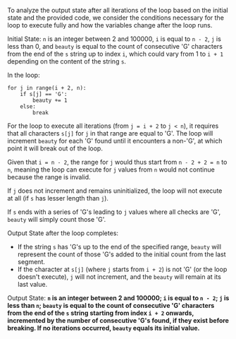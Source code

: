 To analyze the output state after all iterations of the loop based on the initial state and the provided code, we consider the conditions necessary for the loop to execute fully and how the variables change after the loop runs.

Initial State: `n` is an integer between 2 and 100000, `i` is equal to `n - 2`, `j` is less than 0, and `beauty` is equal to the count of consecutive 'G' characters from the end of the `s` string up to index `i`, which could vary from 1 to `i + 1` depending on the content of the string `s`.

In the loop:
```
for j in range(i + 2, n):
    if s[j] == 'G':
        beauty += 1
    else:
        break
```

For the loop to execute all iterations (from `j = i + 2` to `j < n`), it requires that all characters `s[j]` for `j` in that range are equal to 'G'. The loop will increment `beauty` for each 'G' found until it encounters a non-'G', at which point it will break out of the loop.

Given that `i = n - 2`, the range for `j` would thus start from `n - 2 + 2 = n` to `n`, meaning the loop can execute for `j` values from `n` would not continue because the range is invalid.

If `j` does not increment and remains uninitialized, the loop will not execute at all (if `s` has lesser length than `j`).

If `s` ends with a series of 'G's leading to `j` values where all checks are 'G', `beauty` will simply count those 'G'.

Output State after the loop completes:
- If the string `s` has 'G's up to the end of the specified range, `beauty` will represent the count of those 'G's added to the initial count from the last segment.
- If the character at `s[j]` (where `j` starts from `i + 2`) is not 'G' (or the loop doesn't execute), `j` will not increment, and the `beauty` will remain at its last value.

Output State: **`n` is an integer between 2 and 100000; `i` is equal to `n - 2`; `j` is less than `n`; `beauty` is equal to the count of consecutive 'G' characters from the end of the `s` string starting from index `i + 2` onwards, incremented by the number of consecutive 'G's found, if they exist before breaking. If no iterations occurred, `beauty` equals its initial value.**
